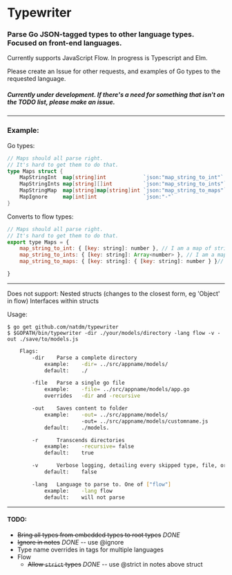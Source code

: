 # Typewriter

### Parse Go JSON-tagged types to other language types. Focused on front-end languages.


Currently supports JavaScript Flow. In progress is Typescript and Elm.

Please create an Issue for other requests, and examples of Go types to the requested language.

##### Currently under development. If there's a need for something that isn't on the TODO list, please make an issue.

____
### Example:
Go types:
```go
// Maps should all parse right.
// It's hard to get them to do that.
type Maps struct {
	MapStringInt  map[string]int            `json:"map_string_to_int"`  // I am a map of strings and ints
	MapStringInts map[string][]int          `json:"map_string_to_ints"` // I am a map of strings to a slice of ints
	MapStringMap  map[string]map[string]int `json:"map_string_to_maps"` // I am a map of strings to maps
	MapIgnore     map[int]int               `json:"-"`
}
```

Converts to flow types:
```js
// Maps should all parse right.
// It's hard to get them to do that.
export type Maps = { 
	map_string_to_int: { [key: string]: number }, // I am a map of strings and ints
	map_string_to_ints: { [key: string]: Array<number> }, // I am a map of strings to a slice of ints
	map_string_to_maps: { [key: string]: { [key: string]: number } }// I am a map of strings to maps

}
```
---

Does not support:
Nested structs (changes to the closest form, eg 'Object' in flow)
Interfaces within structs

Usage:

```
$ go get github.com/natdm/typewriter
$ $GOPATH/bin/typewriter -dir ./your/models/directory -lang flow -v -out ./save/to/models.js
```

```bash
	Flags:
		-dir	Parse a complete directory 
			example: 	-dir= ../src/appname/models/
			default: 	./

		-file	Parse a single go file 
			example: 	-file= ../src/appname/models/app.go
			overrides 	-dir and -recursive

		-out	Saves content to folder
			example: 	-out= ../src/appname/models/
						-out= ../src/appname/models/customname.js
			default: 	./models. 

		-r		Transcends directories
			example:	-recursive= false
			default:	true

		-v		Verbose logging, detailing every skipped type, file, or field.
			default: 	false

		-lang 	Language to parse to. One of ["flow"]
			example:	-lang flow
			default:	will not parse
```

___
#### TODO:
* ~~Bring all types from embedded types to root types~~ *DONE*
* ~~Ignore in notes~~ *DONE* -- use @ignore
* Type name overrides in tags for multiple languages
* Flow
  * ~~Allow `strict` types~~ *DONE* -- use @strict in notes above struct